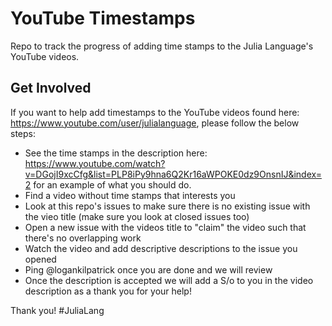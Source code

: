 # YouTube Timestamps

Repo to track the progress of adding time stamps to the Julia Language's YouTube videos.

## Get Involved


If you want to help add timestamps to the YouTube videos found here: https://www.youtube.com/user/julialanguage, please follow the below steps:
- See the time stamps in the description here: https://www.youtube.com/watch?v=DGojI9xcCfg&list=PLP8iPy9hna6Q2Kr16aWPOKE0dz9OnsnIJ&index=2 for an example of what you should do. 
- Find a video without time stamps that interests you
- Look at this repo's issues to make sure there is no existing issue with the vieo title (make sure you look at closed issues too)
- Open a new issue with the videos title to "claim" the video such that there's no overlapping work
- Watch the video and add descriptive descriptions to the issue you opened
- Ping @logankilpatrick once you are done and we will review
- Once the description is accepted we will add a S/o to you in the video description as a thank you for your help! 

Thank you! #JuliaLang

